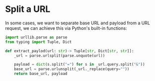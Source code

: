 # Split a URL

In some cases, we want to separate base URL and payload from
a URL request, we can achieve this via Python's built-in functions:

```python
import urllib.parse as parse
from typing import Tuple, Dict

def extract_paylod(url: str)-> Tuple[str, Dict[str, str]]:
    _url = parse.urlsplit(parse.unquote(url))

    payload = dict(s.split("=") for s in _url.query.split("&"))
    base_url = parse.urlunsplit(_url._replace(query=""))
    return base_url, payload

```
